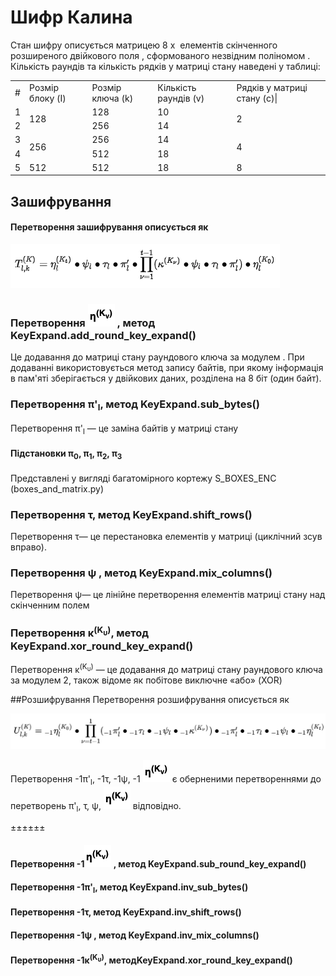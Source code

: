 # Шифр Калина

Стан шифру описується матрицею 8 x <math>c</math> елементів скінченного розширеного двійкового поля 
<math>GF(2^8)</math>, сформованого незвідним поліномом <math>x^8+x^4+x^3+x^2+1</math>. Кількість раундів та 
кількість рядків у матриці стану наведені у таблиці:

<table>
    <tr>
        <td>#</td>
        <td>Розмір блоку (I) </td>
        <td>Розмір ключа (k)</td>
        <td>Кількість раундів (v)</td>
        <td>Рядків у матриці стану (с)|</td>
        </tr>
    <tr>
        <td>1</td>
        <td rowspan="2">128</td>
        <td>128</td>
        <td>10</td>
        <td rowspan="2">2</td>
      </tr>
    <tr>
        <td>2</td>
        <td>256</td>
        <td>14</td>
      </tr>
    <tr>
        <td>3</td>
        <td rowspan="2">256</td>
        <td>256</td>
        <td>14</td>
        <td rowspan="2">4</td>
      </tr>
    <tr>
        <td>4</td>
        <td>512</td>
        <td>18</td>
      </tr>
    <tr>
    <td>5</td>
    <td>512</td>
    <td>512</td>
    <td>18</td>
    <td>8</td>
  </tr>

</table>

## Зашифрування
#### Перетворення зашифрування описується як

![Test Image 1](imgs_for_readme/1.png)

### Перетворення ![Test Image 1](imgs_for_readme/2.png) , метод KeyExpand.add_round_key_expand() 

Це додавання до матриці стану раундового ключа за модулем <math>2^{64}</math>. При додаванні використовується 
метод запису байтів, при якому інформація в пам'яті зберігається у двійкових даних, розділена на 8 біт (один байт).

### Перетворення &pi;'<sub>l</sub>, метод KeyExpand.sub_bytes()

Перетворення &pi;'<sub>l</sub> — це заміна байтів у матриці стану

#### Підстановки &pi;<sub>0</sub>, &pi;<sub>1</sub>, &pi;<sub>2</sub>, &pi;<sub>3</sub>

Представлені у вигляді багатомірного кортежу S_BOXES_ENC (boxes_and_matrix.py) 

### Перетворення &tau;, метод KeyExpand.shift_rows() 

Перетворення &tau;— це перестановка елементів у матриці (циклічний зсув вправо).

### Перетворення &psi; , метод KeyExpand.mix_columns()
Перетворення &psi;— це лінійне перетворення елементів матриці стану над скінченним полем 
<math>x^8+x^4+x^3+x^2+1</math>

### Перетворення &kappa;<sup>(K<sub>&upsilon;</sub>)</sup>, метод KeyExpand.xor_round_key_expand()

Перетворення &kappa;<sup>(K<sub>&upsilon;</sub>)</sup> — це додавання до матриці стану 
раундового ключа за модулем 2, також відоме як побітове виключне «або» (XOR)

##Розшифрування
Перетворення розшифрування описується як

![Test Image 1](imgs_for_readme/3.png)

Перетворення -1&pi;'<sub>l</sub>, -1&tau;, -1&psi;, -1 ![Test Image 1](imgs_for_readme/2.png) є оберненими 
перетвореннями до перетворень &pi;'<sub>l</sub>, &tau;, &psi;, ![Test Image 1](imgs_for_readme/2.png) 
відповідно.

±±±±±±

#### Перетворення -1![Test Image 1](imgs_for_readme/2.png) , метод KeyExpand.sub_round_key_expand()
#### Перетворення -1&pi;'<sub>l</sub>, метод KeyExpand.inv_sub_bytes()
#### Перетворення -1&tau;, метод KeyExpand.inv_shift_rows()
#### Перетворення -1&psi; , метод KeyExpand.inv_mix_columns()
#### Перетворення -1&kappa;<sup>(K<sub>&upsilon;</sub>)</sup>, методKeyExpand.xor_round_key_expand()